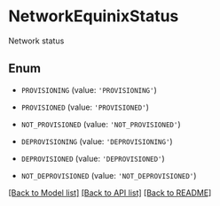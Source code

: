 # NetworkEquinixStatus

Network status

## Enum

* `PROVISIONING` (value: `'PROVISIONING'`)

* `PROVISIONED` (value: `'PROVISIONED'`)

* `NOT_PROVISIONED` (value: `'NOT_PROVISIONED'`)

* `DEPROVISIONING` (value: `'DEPROVISIONING'`)

* `DEPROVISIONED` (value: `'DEPROVISIONED'`)

* `NOT_DEPROVISIONED` (value: `'NOT_DEPROVISIONED'`)

[[Back to Model list]](../README.md#documentation-for-models) [[Back to API list]](../README.md#documentation-for-api-endpoints) [[Back to README]](../README.md)


